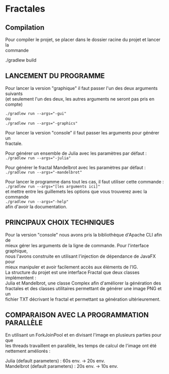 # Fractales
## Compilation

Pour compiler le projet, se placer dans le dossier racine du projet et lancer la  
commande  

  ./gradlew build  

## LANCEMENT DU PROGRAMME

Pour lancer la version "graphique" il faut passer l'un des deux arguments suivants  
(et seulement l'un des deux, les autres arguments ne seront pas pris en compte)  

  ``./gradlew run --args="-gui"``  
ou  
  ``./gradlew run --args="-graphics"``  

Pour lancer la version "console" il faut passer les arguments pour générer un  
fractale.  

Pour générer un ensemble de Julia avec les paramètres par défaut :  
  ``./gradlew run --args="-julia"``  

Pour générer le fractal Mandelbrot avec les paramètres par défaut :  
  ``./gradlew run --args="-mandelbrot"``  

Pour lancer le programme dans tout les cas, il faut utiliser cette commande :  
  ``./gradlew run --args="[les arguments ici]"``  
et mettre entre les guillemets les options que vous trouverez avec la commande  
  ``./gradlew run --args="-help"``  
afin d'avoir la documentation.  

## PRINCIPAUX CHOIX TECHNIQUES

Pour la version "console" nous avons pris la bibliothèque d'Apache CLI afin de  
mieux gérer les arguments de la ligne de commande. Pour l'interface graphique,  
nous l'avons construite en utilisant l'injection de dépendance de JavaFX pour  
mieux manipuler et avoir facilement accès aux éléments de l'IG.  
La structure du projet est une interface Fractal que deux classes implémentent :  
Julia et Mandelbrot, une classe Complex afin d'améliorer la génération des  
fractales et des classes utilitaires permettant de générer une image PNG et un  
fichier TXT décrivant le fractal et permettant sa génération ultérieurement.  

## COMPARAISON AVEC LA PROGRAMMATION PARALLÈLE

En utilisant un ForkJoinPool et en divisant l'image en plusieurs parties pour que  
les threads travaillent en parallèle, les temps de calcul de l'image ont été  
nettement améliorés :  

Julia (default parameters) : 60s env. -> 20s env.  
Mandelbrot (default parameters) : 20s env. -> 10s env.
